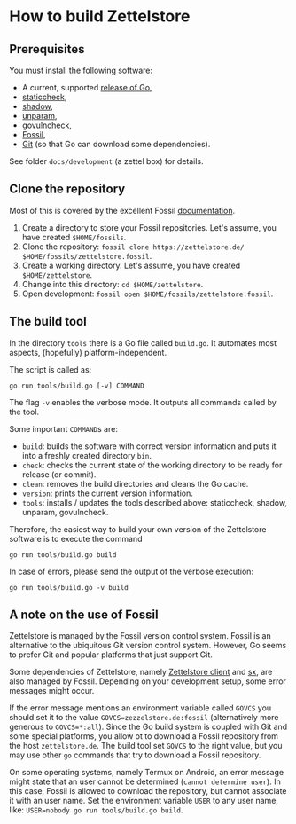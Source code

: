 # How to build Zettelstore
## Prerequisites
You must install the following software:

* A current, supported [release of Go](https://go.dev/doc/devel/release),
* [staticcheck](https://staticcheck.io/),
* [shadow](https://pkg.go.dev/golang.org/x/tools/go/analysis/passes/shadow),
* [unparam](https://mvdan.cc/unparam),
* [govulncheck](https://golang.org/x/vuln/cmd/govulncheck),
* [Fossil](https://fossil-scm.org/),
* [Git](https://git-scm.org) (so that Go can download some dependencies).

See folder `docs/development` (a zettel box) for details.

## Clone the repository
Most of this is covered by the excellent Fossil [documentation](https://fossil-scm.org/home/doc/trunk/www/quickstart.wiki).

1. Create a directory to store your Fossil repositories.
   Let's assume, you have created `$HOME/fossils`.
1. Clone the repository: `fossil clone https://zettelstore.de/ $HOME/fossils/zettelstore.fossil`.
1. Create a working directory.
   Let's assume, you have created `$HOME/zettelstore`.
1. Change into this directory: `cd $HOME/zettelstore`.
1. Open development: `fossil open $HOME/fossils/zettelstore.fossil`.

## The build tool
In the directory `tools` there is a Go file called `build.go`.
It automates most aspects, (hopefully) platform-independent.

The script is called as:

```
go run tools/build.go [-v] COMMAND
```

The flag `-v` enables the verbose mode.
It outputs all commands called by the tool.

Some important `COMMAND`s are:

* `build`: builds the software with correct version information and puts it
  into a freshly created directory `bin`.
* `check`: checks the current state of the working directory to be ready for
  release (or commit).
* `clean`: removes the build directories and cleans the Go cache.
* `version`: prints the current version information.
* `tools`: installs / updates the tools described above: staticcheck, shadow,
  unparam, govulncheck.

Therefore, the easiest way to build your own version of the Zettelstore
software is to execute the command

```
go run tools/build.go build
```

In case of errors, please send the output of the verbose execution:

```
go run tools/build.go -v build
```

## A note on the use of Fossil
Zettelstore is managed by the Fossil version control system.
Fossil is an alternative to the ubiquitous Git version control system.
However, Go seems to prefer Git and popular platforms that just support Git.

Some dependencies of Zettelstore, namely [Zettelstore client](https://zettelstore.de/client) and [sx](https://zettelstore.de/sx), are also managed by Fossil.
Depending on your development setup, some error messages might occur.

If the error message mentions an environment variable called `GOVCS` you should set it to the value `GOVCS=zezzelstore.de:fossil` (alternatively more generous to `GOVCS=*:all`).
Since the Go build system is coupled with Git and some special platforms, you allow ot to download a Fossil repository from the host `zettelstore.de`.
The build tool set `GOVCS` to the right value, but you may use other `go` commands that try to download a Fossil repository.

On some operating systems, namely Termux on Android, an error message might state that an user cannot be determined (`cannot determine user`).
In this case, Fossil is allowed to download the repository, but cannot associate it with an user name.
Set the environment variable `USER` to any user name, like: `USER=nobody go run tools/build.go build`.